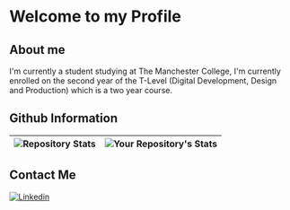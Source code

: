 # Welcome to my Profile

## About me

I'm currently a student studying at The Manchester College, I'm currently enrolled on the second year of the T-Level (Digital Development, Design and Production) which is a two year course. 

## Github Information

|![Repository Stats](https://github-readme-stats.vercel.app/api?username=JakeJR0&show_icons=true&count_private=true) | ![Your Repository's Stats](https://github-readme-stats.vercel.app/api/top-langs/?username=JakeJR0&theme=blue-green&count_private=true&hide=cython,smarty) |
|--|--|

## Contact Me
<a href="https://www.linkedin.com/in/jakejr/" target="_blank"> 

![Linkedin](https://img.shields.io/badge/LinkedIn-Connect-blue)

</a>
